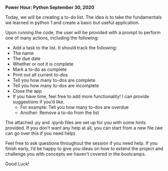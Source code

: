 **Power Hour: Python September 30, 2020**
 
Today, we will be creating a to-do list. The idea is to take the fundamentals we learned in python 1 and create a basic but useful application. 
 
Upon running the code, the user will be provided with a prompt to perform one of many actions, including the following: 
*	Add a task to the list. It should track the following:
  *	The name
  * The due date
  * Whether or not it is complete
* Mark a to-do as complete
* Print out all current to-dos
* Tell you how many to-dos are complete
* Tell you how many to-dos are incomplete
* Close the app
* If you have time, feel free to add more functionality! I can provide suggestions if you’d like.
  * For example: Tell you how many to-dos are overdue
  * Another: Remove a to-do from the list

The attached .py and .ipynb files are set up for you with some hints provided. If you don't want any help at all, you can start from a new file (we can go over this if you need help). 
 
Feel free to ask questions throughout the session if you need help. If you finish early, I’d be happy to give you ideas on how to extend the project and challenge you with concepts we haven’t covered in the bootcamps. 
 
Good Luck!  
